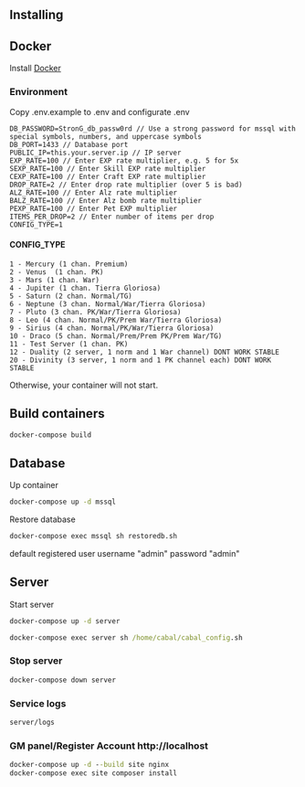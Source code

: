 ## Installing

## Docker

Install [Docker](https://www.docker.com/get-started)

### Environment

Copy .env.example to .env and configurate .env

```
DB_PASSWORD=StronG_db_passw0rd // Use a strong password for mssql with special symbols, numbers, and uppercase symbols
DB_PORT=1433 // Database port
PUBLIC_IP=this.your.server.ip // IP server
EXP_RATE=100 // Enter EXP rate multiplier, e.g. 5 for 5x 
SEXP_RATE=100 // Enter Skill EXP rate multiplier
CEXP_RATE=100 // Enter Craft EXP rate multiplier
DROP_RATE=2 // Enter drop rate multiplier (over 5 is bad)
ALZ_RATE=100 // Enter Alz rate multiplier
BALZ_RATE=100 // Enter Alz bomb rate multiplier
PEXP_RATE=100 // Enter Pet EXP multiplier
ITEMS_PER_DROP=2 // Enter number of items per drop
CONFIG_TYPE=1
```

#### CONFIG_TYPE
```
1 - Mercury (1 chan. Premium)
2 - Venus  (1 chan. PK)
3 - Mars (1 chan. War)
4 - Jupiter (1 chan. Tierra Gloriosa)
5 - Saturn (2 chan. Normal/TG)
6 - Neptune (3 chan. Normal/War/Tierra Gloriosa)
7 - Pluto (3 chan. PK/War/Tierra Gloriosa)
8 - Leo (4 chan. Normal/PK/Prem War/Tierra Gloriosa)
9 - Sirius (4 chan. Normal/PK/War/Tierra Gloriosa)
10 - Draco (5 chan. Normal/Prem/Prem PK/Prem War/TG)
11 - Test Server (1 chan. PK)
12 - Duality (2 server, 1 norm and 1 War channel) DONT WORK STABLE
20 - Divinity (3 server, 1 norm and 1 PK channel each) DONT WORK STABLE
```

Otherwise, your container will not start.

## Build containers
```cmd
docker-compose build
```
## Database

Up container
```cmd
docker-compose up -d mssql
```

Restore database
```cmd
docker-compose exec mssql sh restoredb.sh
```
default registered user 
username "admin" password "admin"
## Server

Start server
```cmd
docker-compose up -d server
```
```cmd
docker-compose exec server sh /home/cabal/cabal_config.sh
```
### Stop server
```cmd
docker-compose down server
```
### Service logs

```cmd
server/logs
```

### GM panel/Register Account http://localhost
```cmd
docker-compose up -d --build site nginx
docker-compose exec site composer install
```